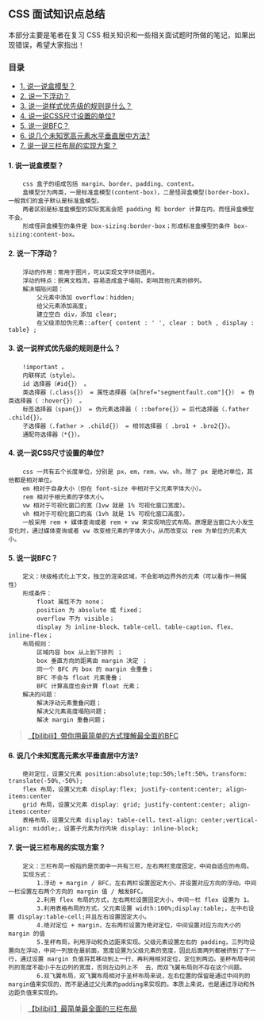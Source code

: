 ## CSS 面试知识点总结

本部分主要是笔者在复习 CSS 相关知识和一些相关面试题时所做的笔记，如果出现错误，希望大家指出！

### 目录

* [1. 说一说盒模型？](#1.-说一说盒模型)
* [2. 说一下浮动？](#2.-说一下浮动？)
* [3. 说一说样式优先级的规则是什么？](#3.-说一说样式优先级的规则是什么？)
* [4. 说一说CSS尺寸设置的单位?](#4.-说一说CSS尺寸设置的单位?)
* [5. 说一说BFC？](#5.-说一说BFC？)
* [6. 说几个未知宽高元素水平垂直居中方法?](#6.-说几个未知宽高元素水平垂直居中方法)
* [7. 说一说三栏布局的实现方案？](#7.-说一说三栏布局的实现方案？)

#### 1. 说一说盒模型？

```
	css 盒子的组成包括 margin、border、padding、content。
	盒模型分为两类，一是标准盒模型(content-box)，二是怪异盒模型(border-box)。一般我们的盒子默认是标准盒模型。
	两者区别是标准盒模型的实际宽高会把 padding 和 border 计算在内，而怪异盒模型不会。
	形成怪异盒模型的条件是 box-sizing:border-box；形成标准盒模型的条件 box-sizing:content-box。
```

#### 2. 说一下浮动？

```
    浮动的作用：常用于图片，可以实现文字环绕图片。
    浮动的特点：脱离文档流，容易造成盒子塌陷，影响其他元素的排列。
    解决塌陷问题： 
    	父元素中添加 overflow：hidden; 
    	给父元素添加高度; 
    	建立空白 div，添加 clear; 
    	在父级添加伪元素::after{ content : ' ', clear : both , display : table} ; 
```

#### 3. 说一说样式优先级的规则是什么？

```
    !important 。
    内联样式（style）。
    id 选择器（#id{}） 。
    类选择器（.class{}） = 属性选择器（a[href="segmentfault.com"]{}） = 伪类选择器（ :hover{}） 。
    标签选择器（span{}） = 伪元素选择器（ ::before{}）= 后代选择器（.father .child{}）。
    子选择器（.father > .child{}） = 相邻选择器（ .bro1 + .bro2{}）。
    通配符选择器（*{}）。
```

#### 4. 说一说CSS尺寸设置的单位?

```
	css 一共有五个长度单位，分别是 px，em，rem，vw，vh，除了 px 是绝对单位，其他都是相对单位。
	em 相对于自身大小（但在 font-size 中相对于父元素字体大小）。
	rem 相对于根元素的字体大小。
	vw 相对于可视化窗口的宽（1vw 就是 1% 可视化窗口宽度）。
	vh 相对于可视化窗口的高（1vh 就是 1% 可视化窗口高度）。
	一般采用 rem + 媒体查询或者 rem + vw 来实现响应式布局。原理是当窗口大小发生变化时，通过媒体查询或者 vw 改变根元素的字体大小，从而改变以 rem 为单位的元素大小。
```

#### 5. 说一说BFC？

```
    定义：块级格式化上下文，独立的渲染区域，不会影响边界外的元素（可以看作一种属性）
    形成条件：
    	float 属性不为 none；
    	position 为 absolute 或 fixed；
    	overflow 不为 visible；
    	display 为 inline-block、table-cell、table-caption、flex、inline-flex；
    布局规则：
    	区域内容 box 从上到下排列 ；
        box 垂直方向的距离由 margin 决定 ；
        同一个 BFC 内 box 的 margin 会重叠；
        BFC 不会与 float 元素重叠；
        BFC 计算高度也会计算 float 元素；
    解决的问题：
        解决浮动元素重叠问题；
        解决父元素高度塌陷问题；
        解决 margin 重叠问题；
```

> [【bilibili】带你用最简单的方式理解最全面的BFC](https://www.bilibili.com/video/BV1aZ4y1M7gW/?spm_id_from=333.337.search-card.all.click&vd_source=59a7d9ad927e21d4f309b9c4fd077245)

#### 6. 说几个未知宽高元素水平垂直居中方法?

```
	绝对定位，设置父元素 position:absolute;top:50%;left:50%，transform: translate(-50%,-50%);
	flex 布局，设置父元素 display:flex; justify-content:center; align-items:center
	grid 布局，设置父元素 display: grid; justify-content:center; align-items:center 
	表格布局，设置父元素 display: table-cell，text-align: center;vertical-align: middle;，设置子元素为行内块 display: inline-block; 
```

#### 7. 说一说三栏布局的实现方案？

```
	定义：三栏布局一般指的是页面中一共有三栏，左右两栏宽度固定，中间自适应的布局。  
	实现方式：
		1.浮动 + margin / BFC，左右两栏设置固定大小，并设置对应方向的浮动。中间一栏设置左右两个方向的 margin 值 / 触发BFC。
		2.利用 flex 布局的方式，左右两栏设置固定大小，中间一栏 flex 设置为 1。
		3.利用表格布局的方式，父元素设置 width:100%;display:table;，左中右设置 display:table-cell;并且左右设置固定大小。
		4.绝对定位 + margin，左右两栏设置为绝对定位，中间设置对应方向大小的 margin 的值
		5.圣杯布局，利用浮动和负边距来实现。父级元素设置左右的 padding，三列均设置向左浮动，中间一列放在最前面，宽度设置为父级元素的宽度，因此后面两列都被挤到了下一行，通过设置 margin 负值将其移动到上一行，再利用相对定位，定位到两边。圣杯布局中间列的宽度不能小于左边列的宽度，否则左边列上不	去，而双飞翼布局则不存在这个问题。
		6.双飞翼布局，双飞翼布局相对于圣杯布局来说，左右位置的保留是通过中间列的 margin值来实现的，而不是通过父元素的padding来实现的。本质上来说，也是通过浮动和外边距负值来实现的。
```

> [【bilibili】最简单最全面的三栏布局](https://www.bilibili.com/video/BV1gD4y1R7Ui/?spm_id_from=333.337.search-card.all.click&vd_source=59a7d9ad927e21d4f309b9c4fd077245)
